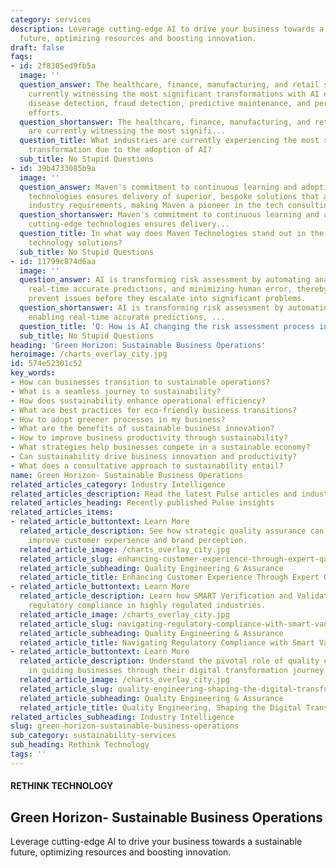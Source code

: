 ```yaml
---
category: services
description: Leverage cutting-edge AI to drive your business towards a sustainable
  future, optimizing resources and boosting innovation.
draft: false
faqs:
- id: 2f8305ed9fb5a
  image: ''
  question_answer: The healthcare, finance, manufacturing, and retail sectors are
    currently witnessing the most significant transformations with AI enabling early
    disease detection, fraud detection, predictive maintenance, and personalized marketing
    efforts.
  question_shortanswer: The healthcare, finance, manufacturing, and retail sectors
    are currently witnessing the most signifi...
  question_title: What industries are currently experiencing the most significant
    transformation due to the adoption of AI?
  sub_title: No Stupid Questions
- id: 39b4733085b9a
  image: ''
  question_answer: Maven's commitment to continuous learning and adoption of cutting-edge
    technologies ensures delivery of superior, bespoke solutions that align with ever-changing
    industry requirements, making Maven a pioneer in the tech consulting space.
  question_shortanswer: Maven's commitment to continuous learning and adoption of
    cutting-edge technologies ensures delivery...
  question_title: In what way does Maven Technologies stand out in the delivery of
    technology solutions?
  sub_title: No Stupid Questions
- id: 11799c874d6aa
  image: ''
  question_answer: AI is transforming risk assessment by automating analysis, enabling
    real-time accurate predictions, and minimizing human error, thereby helping to
    prevent issues before they escalate into significant problems.
  question_shortanswer: AI is transforming risk assessment by automating analysis,
    enabling real-time accurate predictions, ...
  question_title: 'Q: How is AI changing the risk assessment process in finance?'
  sub_title: No Stupid Questions
heading: 'Green Horizon: Sustainable Business Operations'
heroimage: /charts_overlay_city.jpg
id: 574e52301c52
key_words:
- How can businesses transition to sustainable operations?
- What is a seamless journey to sustainability?
- How does sustainability enhance operational efficiency?
- What are best practices for eco-friendly business transitions?
- How to adopt greener processes in my business?
- What are the benefits of sustainable business innovation?
- How to improve business productivity through sustainability?
- What strategies help businesses compete in a sustainable economy?
- Can sustainability drive business innovation and productivity?
- What does a consultative approach to sustainability entail?
name: Green Horizon- Sustainable Business Operations
related_articles_category: Industry Intelligence
related_articles_description: Read the latest Pulse articles and industry insights.
related_articles_heading: Recently published Pulse insights
related_articles_items:
- related_article_buttontext: Learn More
  related_article_description: See how strategic quality assurance can significantly
    improve customer experience and brand perception.
  related_article_image: /charts_overlay_city.jpg
  related_article_slug: enhancing-customer-experience-through-expert-qa
  related_article_subheading: Quality Engineering & Assurance
  related_article_title: Enhancing Customer Experience Through Expert QA
- related_article_buttontext: Learn More
  related_article_description: Learn how SMART Verification and Validation streamline
    regulatory compliance in highly regulated industries.
  related_article_image: /charts_overlay_city.jpg
  related_article_slug: navigating-regulatory-compliance-with-smart-vandv
  related_article_subheading: Quality Engineering & Assurance
  related_article_title: Navigating Regulatory Compliance with Smart VandV
- related_article_buttontext: Learn More
  related_article_description: Understand the pivotal role of quality engineering
    in guiding businesses through their digital transformation journey.
  related_article_image: /charts_overlay_city.jpg
  related_article_slug: quality-engineering-shaping-the-digital-transformation
  related_article_subheading: Quality Engineering & Assurance
  related_article_title: Quality Engineering, Shaping the Digital Transformation
related_articles_subheading: Industry Intelligence
slug: green-horizon-sustainable-business-operations
sub_category: sustainability-services
sub_heading: Rethink Technology
tags: ''
---
```


#### RETHINK TECHNOLOGY
## Green Horizon- Sustainable Business Operations
Leverage cutting-edge AI to drive your business towards a sustainable future, optimizing resources and boosting innovation.